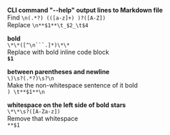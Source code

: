 **CLI command "--help" output lines to Markdown file**      
Find `\n(.*?) (([a-z]+) )?([A-Z])`      
Replace `\n**$1**\t_$2_\t$4`      
      
      
**bold**      
`\*\*([^\n```.]*)\*\*`      
Replace with bold inline code block      
**`$1`**      
      
      
**between parentheses and newline**      
`\)\s?(.*?)\s?\n`      
Make the non-whitespace sentence of it bold      
`) \t**$1**\n`      
      
      
**whitespace on the left side of bold stars**      
`\*\*\s?([A-Za-z])`      
Remove that whitespace      
`**$1`      
      
      
  